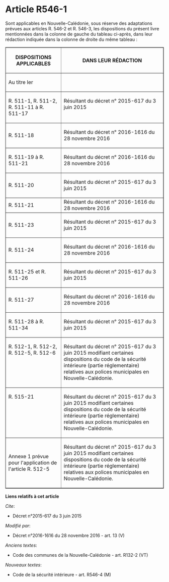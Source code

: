 # Article R546-1

Sont applicables en Nouvelle-Calédonie, sous réserve des adaptations prévues aux articles R. 546-2 et R. 546-3, les
dispositions du présent livre mentionnées dans la colonne de gauche du tableau ci-après, dans leur rédaction indiquée dans la
colonne de droite du même tableau : 

<table border="1">
  <tbody>
    <tr>
      <th>

DISPOSITIONS APPLICABLES 

</th>
      <th>

DANS LEUR RÉDACTION 

</th>
    </tr>
    <tr>
      <td valign="middle">

Au titre Ier

</td>
      <td align="left" valign="middle">
    </td></tr>
    <tr>
      <td valign="top" align="left">

R. 511-1, R. 511-2, R. 511-11 à R. 511-17 

</td>
      <td valign="top" align="left">

Résultant du décret n° 2015-617 du 3 juin 2015

</td>
    </tr>
    <tr>
      <td>

R. 511-18

</td>
      <td>

Résultant du décret n° 2016-1616 du 28 novembre 2016

</td>
    </tr>
    <tr>
      <td>

R. 511-19 à R. 511-21 

</td>
      <td>

Résultant du décret n° 2016-1616 du 28 novembre 2016

</td>
    </tr>
    <tr>
      <td>

R. 511-20

</td>
      <td>

Résultant du décret n° 2015-617 du 3 juin 2015

</td>
    </tr>
    <tr>
      <td>R. 511-21</td>
      <td align="left">Résultant du décret n° 2016-1616 du 28 novembre 2016</td>
    </tr>
    <tr>
      <td>

R. 511-23 

</td>
      <td>

Résultant du décret n° 2015-617 du 3 juin 2015

</td>
    </tr>
    <tr>
      <td>

R. 511-24 

</td>
      <td>

Résultant du décret n° 2016-1616 du 28 novembre 2016

</td>
    </tr>
    <tr>
      <td>

R. 511-25 et R. 511-26

</td>
      <td>

Résultant du décret n° 2015-617 du 3 juin 2015

</td>
    </tr>
    <tr>
      <td>

R. 511-27

</td>
      <td>

Résultant du décret n° 2016-1616 du 28 novembre 2016

</td>
    </tr>
    <tr>
      <td>

R. 511-28 à R. 511-34

</td>
      <td>

Résultant du décret n° 2015-617 du 3 juin 2015

</td>
    </tr>
    <tr>
      <td align="left" valign="top">

R. 512-1, R. 512-2, R. 512-5, R. 512-6

</td>
      <td align="left" valign="top">

Résultant du décret n° 2015-617 du 3 juin 2015 modifiant certaines dispositions du code de la sécurité intérieure (partie
réglementaire) relatives aux polices municipales en Nouvelle-Calédonie.

</td>
    </tr>
    <tr>
      <td valign="top" align="left">

R. 515-21

</td>
      <td align="left" valign="top">

Résultant du  décret n° 2015-617 du 3 juin 2015 modifiant certaines dispositions du code de la sécurité intérieure (partie
réglementaire) relatives aux polices municipales en Nouvelle-Calédonie.

</td>
    </tr>
    <tr>
      <td valign="middle">

Annexe 1 prévue pour l'application de l'article R. 512-5 

</td>
      <td valign="middle">

Résultant du décret n° 2015-617 du 3 juin 2015 modifiant certaines dispositions du code de la sécurité intérieure (partie
réglementaire) relatives aux polices municipales en Nouvelle-Calédonie. 

</td>
    </tr>
  </tbody>
</table>

**Liens relatifs à cet article**

_Cite_:

  - Décret n°2015-617 du 3 juin 2015

_Modifié par_:

  - Décret n°2016-1616 du 28 novembre 2016 - art. 13 (V)

_Anciens textes_:

  - Code des communes de la Nouvelle-Calédonie - art. R132-2 (VT)

_Nouveaux textes_:

  - Code de la sécurité intérieure - art. R546-4 (M)
